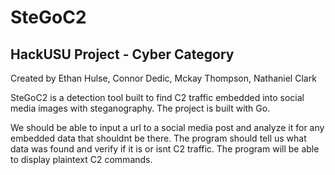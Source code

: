 # SteGoC2
## HackUSU Project - Cyber Category
Created by Ethan Hulse, Connor Dedic, Mckay Thompson, Nathaniel Clark

SteGoC2 is a detection tool built to find C2 traffic embedded into social media images with steganography. The project is built with Go.

We should be able to input a url to a social media post and analyze it for any embedded data that shouldnt be there.
The program should tell us what data was found and verify if it is or isnt C2 traffic. The program will be able to display plaintext C2 commands.


